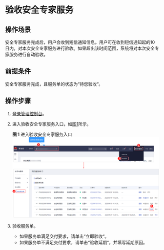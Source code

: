 # 验收安全专家服务<a name="ses_01_0072"></a>

## 操作场景<a name="section124046213459"></a>

安全专家服务完成后，用户会收到短信通知信息。用户可在收到短信通知起的10日内，对本次安全专家服务进行验收。如果超出该时间范围，系统将对本次安全专家服务进行自动验收。

## 前提条件<a name="section53101271111"></a>

安全专家服务完成，且服务单的状态为“待您验收“。

## 操作步骤<a name="section4115144112120"></a>

1.  [登录管理控制台](https://console.huaweicloud.com)。
2.  进入验收安全专家服务入口，如[图1](#zh-cn_topic_0120428366_fig17532142516127)所示。

    **图 1**  进入验收安全专家服务入口<a name="zh-cn_topic_0120428366_fig17532142516127"></a>  
    ![](figures/进入验收安全专家服务入口.png "进入验收安全专家服务入口")

3.  验收服务单。
    -   如果服务单满足交付要求，请单击“立即验收“。
    -   如果服务单不满足交付要求，请单击“验收延期“，并填写延期原因。


